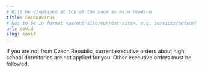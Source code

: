 ```yaml
---
# Will be displayed at top of the page as main heading
title: Coronavirus
# Has to be in format <parent-site/current-site>, e.g. services/network (notice missing slash at the beginning)
url: covid
slug: covid
---
```

If you are not from Czech Republic, current executive orders about high school dormitories are not applied for you. Other executive orders must be followed.
